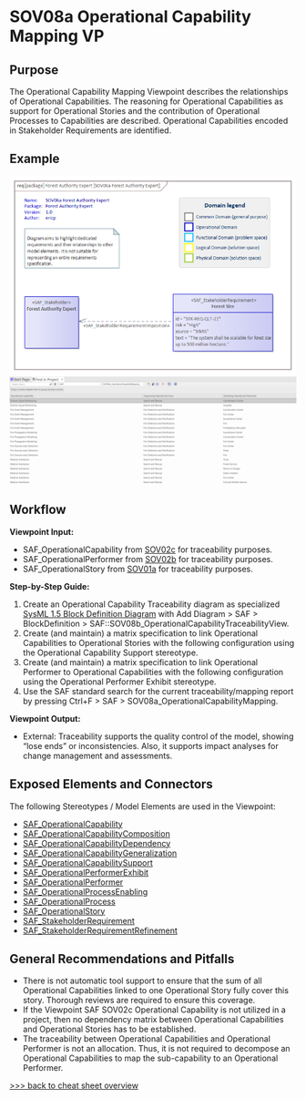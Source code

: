 # SOV08a Operational Capability Mapping VP

## Purpose
The Operational Capability Mapping Viewpoint describes the relationships of Operational Capabilities. The reasoning for Operational Capabilities as support for Operational Stories and the contribution of Operational Processes to Capabilities are described. Operational Capabilities encoded in Stakeholder Requirements are identified.

## Example
![SOV08a](../pics/SOV06a-example2.png)
![SOV08a](../pics/SOV08a-example1.png)

## Workflow
**Viewpoint Input:**
* SAF_OperationalCapability from [SOV02c](Operational-Capability-Viewpoint.md) for traceability purposes.
* SAF_OperationalPerformer from [SOV02b](Operational-Performer-Viewpoint.md) for traceability purposes.
* SAF_OperationalStory from [SOV01a](Operational-Story-Viewpoint.md) for traceability purposes.

**Step-by-Step Guide:**
1.	Create an Operational Capability Traceability diagram as specialized [SysML 1.5 Block Definition Diagram](https://sparxsystems.com/enterprise_architect_user_guide/16.1/modeling_languages/block_definition_diagrams.html) with Add Diagram > SAF > BlockDefinition > SAF::SOV08b_OperationalCapabilityTraceabilityView.
2.	Create (and maintain) a matrix specification to link Operational Capabilities to Operational Stories with the following configuration using the Operational Capability Support stereotype. 
3.	Create (and maintain) a matrix specification to link Operational Performer to Operational Capabilities with the following configuration using the Operational Performer Exhibit stereotype.
4.	Use the SAF standard search for the current traceability/mapping report by pressing Ctrl+F > SAF > SOV08a_OperationalCapabilityMapping.

**Viewpoint Output:**
* External: Traceability supports the quality control of the model, showing “lose ends” or inconsistencies. Also, it supports impact analyses for change management and assessments.

## Exposed Elements and Connectors
The following Stereotypes / Model Elements are used in the Viewpoint:
* [SAF_OperationalCapability](https://github.com/GfSE/SAF-Specification/blob/TdSE2023/stereotypes.md#SAF_OperationalCapability)
* [SAF_OperationalCapabilityComposition](https://github.com/GfSE/SAF-Specification/blob/TdSE2023/stereotypes.md#SAF_OperationalCapabilityComposition)
* [SAF_OperationalCapabilityDependency](https://github.com/GfSE/SAF-Specification/blob/TdSE2023/stereotypes.md#SAF_OperationalCapabilityDependency)
* [SAF_OperationalCapabilityGeneralization](https://github.com/GfSE/SAF-Specification/blob/TdSE2023/stereotypes.md#SAF_OperationalCapabilityGeneralization)
* [SAF_OperationalCapabilitySupport](https://github.com/GfSE/SAF-Specification/blob/TdSE2023/stereotypes.md#SAF_OperationalCapabilitySupport)
* [SAF_OperationalPerformerExhibit](https://github.com/GfSE/SAF-Specification/blob/TdSE2023/stereotypes.md#SAF_OperationalPerformerExhibit)
* [SAF_OperationalPerformer](https://github.com/GfSE/SAF-Specification/blob/TdSE2023/stereotypes.md#SAF_OperationalPerformer)
* [SAF_OperationalProcessEnabling](https://github.com/GfSE/SAF-Specification/blob/TdSE2023/stereotypes.md#SAF_OperationalProcessEnabling)
* [SAF_OperationalProcess](https://github.com/GfSE/SAF-Specification/blob/TdSE2023/stereotypes.md#SAF_OperationalProcess)
* [SAF_OperationalStory](https://github.com/GfSE/SAF-Specification/blob/TdSE2023/stereotypes.md##SAF_OperationalStory)
* [SAF_StakeholderRequirement](https://github.com/GfSE/SAF-Specification/blob/TdSE2023/stereotypes.md#SAF_StakeholderRequirement)
* [SAF_StakeholderRequirementRefinement](https://github.com/GfSE/SAF-Specification/blob/TdSE2023/stereotypes.md#SAF_StakeholderRequirementRefinement)

## General Recommendations and Pitfalls
* There is not automatic tool support to ensure that the sum of all Operational Capabilities linked to one Operational Story fully cover this story. Thorough reviews are required to ensure this coverage.
* If the Viewpoint SAF SOV02c Operational Capability is not utilized in a project, then no dependency matrix between Operational Capabilities and Operational Stories has to be established.
* The traceability between Operational Capabilities and Operational Performer is not an allocation. Thus, it is not required to decompose an Operational Capabilities to map the sub-capability to an Operational Performer.

[>>> back to cheat sheet overview](../CheatSheet.md)
